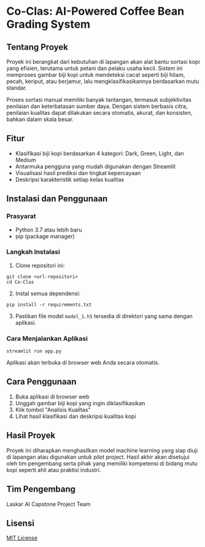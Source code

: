 # Co-Clas: AI-Powered Coffee Bean Grading System

## Tentang Proyek

Proyek ini berangkat dari kebutuhan di lapangan akan alat bantu sortasi kopi yang efisien, terutama untuk petani dan pelaku usaha kecil. Sistem ini memproses gambar biji kopi untuk mendeteksi cacat seperti biji hitam, pecah, keriput, atau berjamur, lalu mengklasifikasikannya berdasarkan mutu standar.

Proses sortasi manual memiliki banyak tantangan, termasuk subjektivitas penilaian dan keterbatasan sumber daya. Dengan sistem berbasis citra, penilaian kualitas dapat dilakukan secara otomatis, akurat, dan konsisten, bahkan dalam skala besar.

## Fitur

- Klasifikasi biji kopi berdasarkan 4 kategori: Dark, Green, Light, dan Medium
- Antarmuka pengguna yang mudah digunakan dengan Streamlit
- Visualisasi hasil prediksi dan tingkat kepercayaan
- Deskripsi karakteristik setiap kelas kualitas

## Instalasi dan Penggunaan

### Prasyarat

- Python 3.7 atau lebih baru
- pip (package manager)

### Langkah Instalasi

1. Clone repositori ini:
```
git clone <url-repositori>
cd Co-Clas
```

2. Instal semua dependensi:
```
pip install -r requirements.txt
```

3. Pastikan file model `model_1.h5` tersedia di direktori yang sama dengan aplikasi.

### Cara Menjalankan Aplikasi

```
streamlit run app.py
```

Aplikasi akan terbuka di browser web Anda secara otomatis.

## Cara Penggunaan

1. Buka aplikasi di browser web
2. Unggah gambar biji kopi yang ingin diklasifikasikan
3. Klik tombol "Analisis Kualitas"
4. Lihat hasil klasifikasi dan deskripsi kualitas kopi

## Hasil Proyek

Proyek ini diharapkan menghasilkan model machine learning yang siap diuji di lapangan atau digunakan untuk pilot project. Hasil akhir akan disetujui oleh tim pengembang serta pihak yang memiliki kompetensi di bidang mutu kopi seperti ahli atau praktisi industri.

## Tim Pengembang

Laskar AI Capstone Project Team

## Lisensi

[MIT License](LICENSE)

